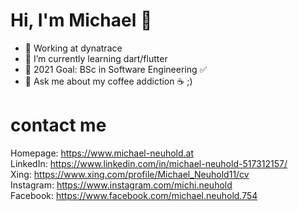 # Hi, I'm Michael 👋

- 🔭 Working at dynatrace
- 🌱 I’m currently learning dart/flutter
- 🎯 2021 Goal: BSc in Software Engineering ✅
- 💬 Ask me about my coffee addiction ☕ ;)

# contact me
Homepage: https://www.michael-neuhold.at </br>
LinkedIn: https://www.linkedin.com/in/michael-neuhold-517312157/ </br>
Xing:     https://www.xing.com/profile/Michael_Neuhold11/cv </br>
Instagram: https://www.instagram.com/michi.neuhold </br>
Facebook: https://www.facebook.com/michael.neuhold.754
